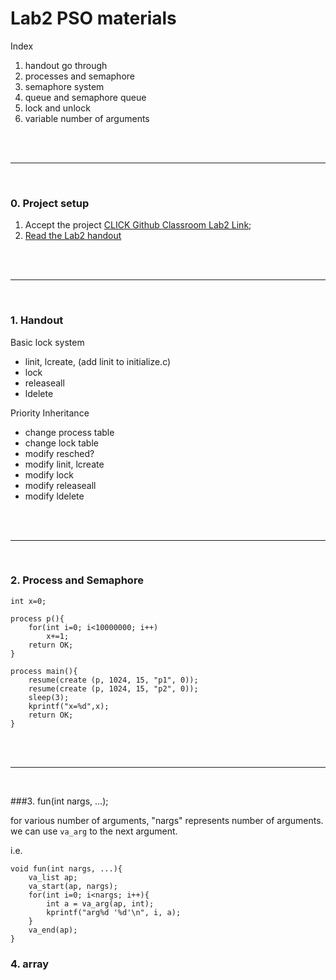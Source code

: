 # Lab2 PSO materials

Index

1. handout go through
1. processes and semaphore
1. semaphore system
1. queue and semaphore queue
1. lock and unlock
1. variable number of arguments


</br>
</br>

------------------------------------------
</br>

### 0. Project setup
1. Accept the project [CLICK Github Classroom Lab2 Link]();
2. [Read the Lab2 handout](https://www.cs.purdue.edu/homes/pfonseca/teaching/cs503/21spring/labs/lab2.html)



</br>
</br>

------------------------------------------
</br>



### 1. Handout

Basic lock system
* linit, lcreate,  (add linit to initialize.c)
* lock
* releaseall
* ldelete

Priority Inheritance
* change process table
* change lock table
* modify resched?
* modify linit, lcreate
* modify lock
* modify releaseall
* modify ldelete



</br>
</br>

------------------------------------------
</br>


### 2. Process and Semaphore
```
int x=0;

process p(){
    for(int i=0; i<10000000; i++)
        x+=1;
    return OK;
}

process main(){
    resume(create (p, 1024, 15, "p1", 0));
    resume(create (p, 1024, 15, "p2", 0));
    sleep(3);
    kprintf("x=%d",x);
    return OK;
}

```


</br>
</br>

------------------------------------------
</br>

###3. fun(int nargs, ...);

for various number of arguments, "nargs" represents number of arguments. we can use `va_arg` to the next argument.

i.e. 
```
void fun(int nargs, ...){
    va_list ap;
    va_start(ap, nargs);
    for(int i=0; i<nargs; i++){
        int a = va_arg(ap, int);
        kprintf("arg%d '%d'\n", i, a);
    }
    va_end(ap);
}
```


### 4. array








